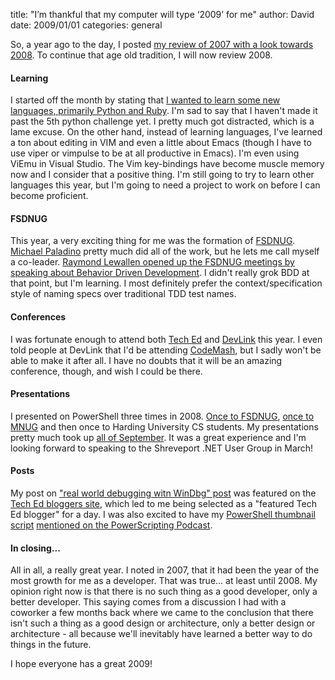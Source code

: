 
title: "I&rsquo;m thankful that my computer will type &lsquo;2009&rsquo; for me"
author: David
date: 2009/01/01
categories: general

So, a year ago to the day, I posted [my review of 2007 with a look towards 2008](http://www.mohundro.com/blog/2008/01/01/Welcome20082007InReview.aspx). To continue that age old tradition, I will now review 2008. 

#### Learning

I started off the month by stating that [I wanted to learn some new languages, primarily Python and Ruby](http://www.mohundro.com/blog/2008/01/30/LearningTechnologiesOutsideAndInsideOfTheMicrosoftEcosystem.aspx). I'm sad to say that I haven't made it past the 5th python challenge yet. I pretty much got distracted, which is a lame excuse. On the other hand, instead of learning languages, I've learned a ton about editing in VIM and even a little about Emacs (though I have to use viper or vimpulse to be at all productive in Emacs). I'm even using ViEmu in Visual Studio. The Vim key-bindings have become muscle memory now and I consider that a positive thing. I'm still going to try to learn other languages this year, but I'm going to need a project to work on before I can become proficient. 

#### FSDNUG

This year, a very exciting thing for me was the formation of [FSDNUG](http://www.fsdnug.org). [Michael Paladino](http://www.mpaladino.com/) pretty much did all of the work, but he lets me call myself a co-leader. [Raymond Lewallen opened up the FSDNUG meetings by speaking about Behavior Driven Development](http://www.mohundro.com/blog/2008/03/04/FSDNUGMeetingWithRaymondLewallenOnBehaviorDrivenDesign.aspx). I didn't really grok BDD at that point, but I'm learning. I most definitely prefer the context/specification style of naming specs over traditional TDD test names. 

#### Conferences

I was fortunate enough to attend both [Tech Ed](http://www.mohundro.com/blog/2008/07/02/TechEdNdashDay1Review.aspx) and [DevLink](http://www.mohundro.com/blog/2008/08/27/devLink2008Recap.aspx) this year. I even told people at DevLink that I'd be attending [CodeMash](http://codemash.org/), but I sadly won't be able to make it after all. I have no doubts that it will be an amazing conference, though, and wish I could be there. 

#### Presentations

I presented on PowerShell three times in 2008. [Once to FSDNUG](http://www.mohundro.com/blog/2008/09/09/PowerShellFSDNUGPresentationWithSlidesAndNotes.aspx), [once to MNUG](http://www.mohundro.com/blog/2008/09/30/SlidesAndNotesFromMNUGTalk.aspx) and then once to Harding University CS students. My presentations pretty much took up [all of September](http://www.mohundro.com/blog/default,month,2008-09.aspx). It was a great experience and I'm looking forward to speaking to the Shreveport .NET User Group in March! 

#### Posts

My post on ["real world debugging witn WinDbg" post](http://www.mohundro.com/blog/2008/05/23/RealWorldWalkthroughWithWinDbg.aspx) was featured on the [Tech Ed bloggers site](http://msdn.microsoft.com/en-us/events/teched/cc531163.aspx), which led to me being selected as a "featured Tech Ed blogger" for a day. I was also excited to have my [PowerShell thumbnail script](http://www.mohundro.com/blog/2008/10/11/SimplePowerShellScriptToGenerateThumbnails.aspx) [mentioned on the PowerScripting Podcast](http://feeds.feedburner.com/~r/Powerscripting/~3/455545211/index.php). 

#### In closing...

All in all, a really great year. I noted in 2007, that it had been the year of the most growth for me as a developer. That was true... at least until 2008. My opinion right now is that there is no such thing as a good developer, only a better developer. This saying comes from a discussion I had with a coworker a few months back where we came to the conclusion that there isn't such a thing as a good design or architecture, only a better design or architecture - all because we'll inevitably have learned a better way to do things in the future. 

I hope everyone has a great 2009!

